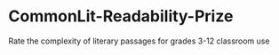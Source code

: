 # CommonLit-Readability-Prize
Rate the complexity of literary passages for grades 3-12 classroom use
